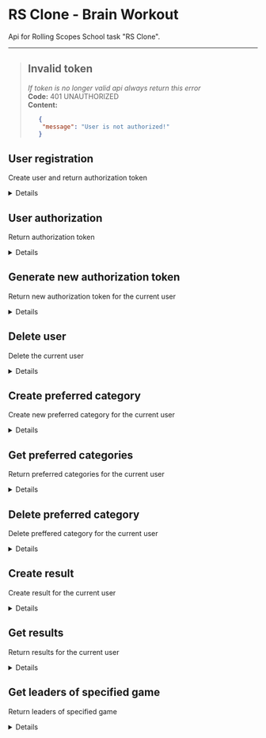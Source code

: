 # RS Clone - Brain Workout
Api for Rolling Scopes School task "RS Clone".
***
> ## Invalid token
> *If token is no longer valid api always return this error* <br />
>  **Code:** 401 UNAUTHORIZED <br />
>   **Content:** 
>   ```json
>      {
>       "message": "User is not authorized!"
>      }
>   ```
**User registration**
----
Create user and return authorization token

<details>

* **URL**

    /api/users/registration

* **Method:**

    `POST`

* **Headers:**

    None

*  **URL Params**

    None

* **Query Params**
    
    None

* **Data Params**

    ```typescript
      {
        email: string,
        password: string
      }
    ```

* **Success Response:**

  * **Code:** 201 CREATED <br />
    **Content:** 
    ```json
      {
        "token": "fadsf5a437txd764ax7634dxa7b3d4x6"
      }
    ```
    **Headers:**
      
      None
 
* **Error Response:**

    * **Code:** 400 BAD REQUESTS <br />
    **Content:** 
    ```json
      {
        "message": "User with this email already exists!"
      }
    ```
  OR
    * **Code:** 400 BAD REQUESTS <br />
    **Content:** 
    ```json
      {
        "message": "Invalid email or password!"
      }
    ```

* **Notes:**

    None

</details>

**User authorization**
----
Return authorization token

<details>

* **URL**

    /api/users/login

* **Method:**

    `POST`

* **Headers:**

    None

*  **URL Params**

    None

* **Query Params**
    
    None

* **Data Params**

    ```typescript
      {
        email: string,
        password: string
      }
    ```

* **Success Response:**

  * **Code:** 200 OK <br />
    **Content:** 
    ```json
      {
        "token": "fadsf5a437txd764ax7634dxa7b3d4x6"
      }
    ```
    **Headers:**
      
      None
 
* **Error Response:**

    * **Code:** 404 NOT FOUND <br />
    **Content:** 
    ```json
      {
        "message": "User with this email not found!"
      }
    ```
  OR
    * **Code:** 400 BAD REQUESTS <br />
    **Content:** 
    ```json
      {
        "message": "Invalid email or password!"
      }
    ```
  OR
    * **Code:** 400 BAD REQUESTS <br />
    **Content:** 
    ```json
      {
        "message": "Wrong password!"
      }
    ```

* **Notes:**

    None

</details>

**Generate new authorization token**
----
Return new authorization token for the current user

<details>

* **URL**

    /api/users/auth

* **Method:**

    `GET`
  
* **Cookies:**
  
  ```typescript
    auth: "fadsf5a437txd764ax7634dxa7b3d4x6"
  ```
  
* **Headers:**

    None

*  **URL Params**

    None

* **Query Params**
    
    None

* **Data Params**

    ```typescript
      {
        email: string,
        password: string
      }
    ```

* **Success Response:**

  * **Code:** 200 OK <br />
    **Content:** 
    ```json
      {
        "token": "fadsf5a437txd764ax7634dxa7b3d4x6"
      }
    ```
    **Headers:**
      
      None
 
* **Error Response:**

    * **Code:** 400 BAD REQUESTS <br />
    **Content:** 
    ```json
      {
        "message": "Invalid or missing token"
      }
    ```
  OR
    * **Code:** 404 NOT FOUND <br />
    **Content:** 
    ```json
      {
        "message": "User not found!"
      }
    ```

* **Notes:**

    None

</details>

**Delete user**
----
Delete the current user

<details>

* **URL**

    /api/users/users

* **Method:**

    `DELETE`
  
* **Cookies:**
  
  ```typescript
    auth: "fadsf5a437txd764ax7634dxa7b3d4x6"
  ```
  
* **Headers:**

    None

*  **URL Params**

    None

* **Query Params**
    
    None

* **Data Params**
  
  ```typescript
    {
      password: string,
    }
  ```
  Example:
  ```json
    {  
      "password": "123qwe",
    }
  ```

* **Success Response:**

  * **Code:** 200 OK <br />
    **Content:** 
    ```json
      {  
        "message": "User deleted successfully!"
      }
    ```
    **Headers:**
      
      None
 
* **Error Response:**

    * **Code:** 404 NOT FOUND <br />
    **Content:** 
    ```json
      {
        "message": "User not found!"
      }
    ```
  OR
    * **Code:** 400 BAD REQUEST <br />
    **Content:** 
    ```json
      {
        "message": "Wrong password!"
      }
    ```

* **Notes:**

    None

</details>

**Create preferred category**
----
Create new preferred category for the current user

<details>

* **URL**

    /api/users/categories

* **Method:**

    `POST`
  
* **Cookies:**
  
  ```typescript
    auth: "fadsf5a437txd764ax7634dxa7b3d4x6"
  ```
  
* **Headers:**

    None

*  **URL Params**

    None

* **Query Params**
    
    None

* **Data Params**

    ```typescript
      {
        category: string
      }
    ```
  Example:
    
    ```json
      {
        "category": "REACTION"
      }  
    ```

* **Success Response:**

  * **Code:** 200 OK <br />
    **Content:** 
    ```json
      {
        "id": 1,
        "category": "REACTION"
      }
    ```
    **Headers:**
      
      None
 
* **Error Response:**

    * **Code:** 404 NOT FOUND <br />
    **Content:** 
    ```json
      {
        "message": "User not found!"
      }
    ```
  OR
    * **Code:** 400 BAD REQUESTS <br />
    **Content:** 
    ```json
      {
        "message": "Invalid category"
      }
    ```

* **Notes:**

    None

</details>

**Get preferred categories**
----
Return preferred categories for the current user

<details>

* **URL**

    /api/users/categories

* **Method:**

    `GET`
  
* **Cookies:**
  
  ```typescript
    auth: "fadsf5a437txd764ax7634dxa7b3d4x6"
  ```
  
* **Headers:**

    None

*  **URL Params**

    None

* **Query Params**
    
    None

* **Data Params**

    None

* **Success Response:**

  * **Code:** 200 OK <br />
    **Content:** 
    ```json
      [
        {
          "id": 1,
          "category": "MEMORY"
        },
        {
          "id": 2,
          "category": "REACTION"
        }
      ]
    ```
    **Headers:**
      
      None
 
* **Error Response:**

    * **Code:** 404 NOT FOUND <br />
    **Content:** 
    ```json
      {
        "message": "User not found!"
      }
    ```

* **Notes:**

    None

</details>

**Delete preferred category**
----
Delete preffered category for the current user

<details>

* **URL**

    /api/users/categories/:id

* **Method:**

    `DELETE`
  
* **Cookies:**
  
  ```typescript
    auth: "fadsf5a437txd764ax7634dxa7b3d4x6"
  ```
  
* **Headers:**

    None

*  **URL Params**

    Required:
    
    `id=[integer]`

* **Query Params**
    
    None

* **Data Params**

    None

* **Success Response:**

  * **Code:** 200 OK <br />
    **Content:** 
    ```json
      {
        "message": "Category deleted successfully!"
      }
    ```
    **Headers:**
      
      None
 
* **Error Response:**

    * **Code:** 404 NOT FOUND <br />
    **Content:** 
    ```json
      {
        "message": "Category not found!"
      }
    ```
  OR
    * **Code:** 400 BAD REQUEST <br />
    **Content:** 
    ```json
      {
        "message": "This category belongs to another user!!"
      }
    ```

* **Notes:**

    None

</details>

**Create result**
----
Create result for the current user 

<details>

* **URL**

    /api/users/results

* **Method:**

    `POST`
  
* **Cookies:**
  
  ```typescript
    auth: "fadsf5a437txd764ax7634dxa7b3d4x6"
  ```
  
* **Headers:**

    None

*  **URL Params**

    None

* **Query Params**
    
    None

* **Data Params**
  
  ```typescript
    {
      gameId: integer,
      value: integer
    }
  ```
  Example:
  ```json
    {  
      "gameId": 1,
      "value": 200
    }
  ```

* **Success Response:**

  * **Code:** 201 CREATED <br />
    **Content:** 
    ```json
      {  
        "id": 1,
        "gameId": 1,
        "value": 200
      }
    ```
    **Headers:**
      
      None
 
* **Error Response:**

    * **Code:** 404 NOT FOUND <br />
    **Content:** 
    ```json
      {
        "message": "User not found!"
      }
    ```
  OR
    * **Code:** 400 BAD REQUEST <br />
    **Content:** 
    ```json
      {
        "message": "Invalid gameId or value!"
      }
    ```

* **Notes:**

    None

</details>

**Get results**
----
Return results for the current user

<details>

* **URL**

    /api/users/results

* **Method:**

    `GET`
  
* **Cookies:**
  
  ```typescript
    auth: "fadsf5a437txd764ax7634dxa7b3d4x6"
  ```
  
* **Headers:**

    None

*  **URL Params**

    None

* **Query Params**
    
    None

* **Data Params**
  
  Optional:
  ```typescript
    {
      gameId: integer,
      limit: integer,
      page: integer
    }
  ```
  Example:
  ```json
    {  
      "gameId": 1,
      "limit": 5,
      "page": 2
    }
  ```

* **Success Response:**

  * **Code:** 201 CREATED <br />
    **Content:** 
    ```json
      [ // НАЧАЛО ОБЪЕКТА
        {
          "gameId": 1,
          "name": "Reaction Time",
          "valueType": "ms",
          "result": [
            {
              "id": 1,
              "value": 200,
              "createdDate (ТУТ ЕЩЁ НЕ ТОЧНОЕ НАЗВАНИЕ)": "дата и время"
            },
            {
              "id": 2,
              "value": 196,
              "createdDate (ТУТ ЕЩЁ НЕ ТОЧНОЕ НАЗВАНИЕ)": "дата и время"
            },
            {
              "id": 3,
              "value": 230,
              "createdDate (ТУТ ЕЩЁ НЕ ТОЧНОЕ НАЗВАНИЕ)": "дата и время"
            }
          ]
        },
        {
          "gameId": 2,
          "name": "Game 2",
          "valueType": "ms",
          "result": [
            {
              "id": 1,
              "value": 200,
              "createdDate (ТУТ ЕЩЁ НЕ ТОЧНОЕ НАЗВАНИЕ)": "дата и время"
            },
            {
              "id": 2,
              "value": 196,
              "createdDate (ТУТ ЕЩЁ НЕ ТОЧНОЕ НАЗВАНИЕ)": "дата и время"
            },
            {
              "id": 3,
              "value": 230,
              "createdDate (ТУТ ЕЩЁ НЕ ТОЧНОЕ НАЗВАНИЕ)": "дата и время"
            }
          ]
        }
      ]
    ```
    **Headers:**
      
      `x-total-count: 3`
 
* **Error Response:**

    * **Code:** 404 NOT FOUND <br />
    **Content:** 
    ```json
      {
        "message": "User not found!"
      }
    ```
  OR
    * **Code:** 400 BAD REQUEST <br />
    **Content:** 
    ```json
      {
        "message": "Page without specified limit!"
      }
    ```
  OR
    * **Code:** 404 BAD REQUEST <br />
    **Content:**
    ```json
      {
        "message": "Game with this id not found!"
      }
    ```

* **Notes:**

    None

</details>

**Get leaders of specified game**
----
Return leaders of specified game

<details>

* **URL**

    /api/game/:id/leaders

* **Method:**

    `GET`
  
* **Cookies:**
  
  ```typescript
    auth: "fadsf5a437txd764ax7634dxa7b3d4x6"
  ```
  
* **Headers:**
  
    Required:
    `id=[integer]`

*  **URL Params**

    None

* **Query Params**
    
    None

* **Data Params**
  
  Optional:
  ```typescript
    {
      limit: integer,
      page: integer
    }
  ```
  Example:
  ```json
    {  
      "gameId": 1,
      "limit": 5,
      "page": 2
    }
  ```

* **Success Response:**

  * **Code:** 201 CREATED <br />
    **Content:** 
    ```json
      [
        {
          "id": 1,
          "nickname": "Sluzer",
          "result": 155
        },
        {
          "id": 2,
          "nickname": "Weborerth",
          "result": 163
        },
        {
          "id": 3,
          "nickname": "Middori",
          "result": 189
        },
      ]
    ```
  
    **Headers:**
      
      `x-total-count: 3`
 
* **Error Response:**

    * **Code:** 404 NOT FOUND <br />
    **Content:** 
    ```json
      {
        "message": "Game not found!"
      }
    ```
  OR
    * **Code:** 400 BAD REQUEST <br />
    **Content:** 
    ```json
      {
        "message": "Page without specified limit!"
      }
    ```

* **Notes:**

    None

</details>







